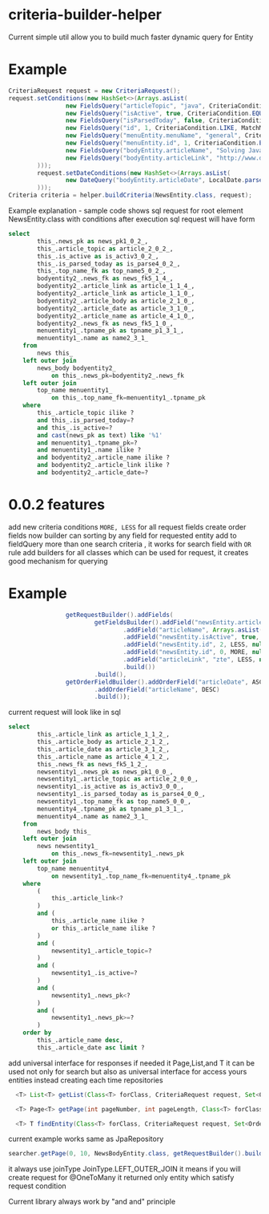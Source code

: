 # criteria-builder-helper
Current simple util allow you to build much faster dynamic query for Entity
# Example
```java
CriteriaRequest request = new CriteriaRequest();
request.setConditions(new HashSet<>(Arrays.asList(
                new FieldsQuery("articleTopic", "java", CriteriaCondition.LIKE, MatchMode.ANYWHERE),
                new FieldsQuery("isActive", true, CriteriaCondition.EQUAL, null),
                new FieldsQuery("isParsedToday", false, CriteriaCondition.EQUAL, null),
                new FieldsQuery("id", 1, CriteriaCondition.LIKE, MatchMode.START),
                new FieldsQuery("menuEntity.menuName", "general", CriteriaCondition.LIKE, MatchMode.ANYWHERE),
                new FieldsQuery("menuEntity.id", 1, CriteriaCondition.EQUAL, null),
                new FieldsQuery("bodyEntity.articleName", "Solving Java Issues", CriteriaCondition.LIKE, MatchMode.ANYWHERE),
                new FieldsQuery("bodyEntity.articleLink", "http://www.developer.com", CriteriaCondition.LIKE, MatchMode.START)
        )));
        request.setDateConditions(new HashSet<>(Arrays.asList(
                new DateQuery("bodyEntity.articleDate", LocalDate.parse("2017-03-17"), null, CriteriaDateCondition.EQUAL)
        )));       
Criteria criteria = helper.buildCriteria(NewsEntity.class, request);
```
Example explanation - sample code shows sql request for root element NewsEntity.class with conditions
after execution sql request will have form

```sql
select
        this_.news_pk as news_pk1_0_2_,
        this_.article_topic as article_2_0_2_,
        this_.is_active as is_activ3_0_2_,
        this_.is_parsed_today as is_parse4_0_2_,
        this_.top_name_fk as top_name5_0_2_,
        bodyentity2_.news_fk as news_fk5_1_4_,
        bodyentity2_.article_link as article_1_1_4_,
        bodyentity2_.article_link as article_1_1_0_,
        bodyentity2_.article_body as article_2_1_0_,
        bodyentity2_.article_date as article_3_1_0_,
        bodyentity2_.article_name as article_4_1_0_,
        bodyentity2_.news_fk as news_fk5_1_0_,
        menuentity1_.tpname_pk as tpname_p1_3_1_,
        menuentity1_.name as name2_3_1_ 
    from
        news this_ 
    left outer join
        news_body bodyentity2_ 
            on this_.news_pk=bodyentity2_.news_fk 
    left outer join
        top_name menuentity1_ 
            on this_.top_name_fk=menuentity1_.tpname_pk 
    where
        this_.article_topic ilike ? 
        and this_.is_parsed_today=? 
        and this_.is_active=? 
        and cast(news_pk as text) like '%1' 
        and menuentity1_.tpname_pk=? 
        and menuentity1_.name ilike ? 
        and bodyentity2_.article_name ilike ? 
        and bodyentity2_.article_link ilike ? 
        and bodyentity2_.article_date=?
```
# 0.0.2 features
add new criteria conditions ```MORE, LESS``` for all request fields
create order fields now builder can sorting by any field for requested entity
add to fieldQuery more than one search criteria , it works for search field with  ```OR``` rule
add builders for all classes which can be used for request, it creates good mechanism for querying
# Example
```java
                getRequestBuilder().addFields(
                        getFieldsBuilder().addField("newsEntity.articleTopic", "java", EQUAL, EXACT)
                                .addField("articleName", Arrays.asList("java", "docker"), LIKE, ANYWHERE)
                                .addField("newsEntity.isActive", true, EQUAL, null)
                                .addField("newsEntity.id", 2, LESS, null)
                                .addField("newsEntity.id", 0, MORE, null)
                                .addField("articleLink", "zte", LESS, null)
                                .build())
                        .build(),
                getOrderFieldBuilder().addOrderField("articleDate", ASC)
                        .addOrderField("articleName", DESC)
                        .build());
```
current request will look like in sql
```sql
select
        this_.article_link as article_1_1_2_,
        this_.article_body as article_2_1_2_,
        this_.article_date as article_3_1_2_,
        this_.article_name as article_4_1_2_,
        this_.news_fk as news_fk5_1_2_,
        newsentity1_.news_pk as news_pk1_0_0_,
        newsentity1_.article_topic as article_2_0_0_,
        newsentity1_.is_active as is_activ3_0_0_,
        newsentity1_.is_parsed_today as is_parse4_0_0_,
        newsentity1_.top_name_fk as top_name5_0_0_,
        menuentity4_.tpname_pk as tpname_p1_3_1_,
        menuentity4_.name as name2_3_1_
    from
        news_body this_
    left outer join
        news newsentity1_
            on this_.news_fk=newsentity1_.news_pk
    left outer join
        top_name menuentity4_
            on newsentity1_.top_name_fk=menuentity4_.tpname_pk
    where
        (
            this_.article_link<?
        )
        and (
            this_.article_name ilike ?
            or this_.article_name ilike ?
        )
        and (
            newsentity1_.article_topic=?
        )
        and (
            newsentity1_.is_active=?
        )
        and (
            newsentity1_.news_pk<?
        )
        and (
            newsentity1_.news_pk>=?
        )
    order by
        this_.article_name desc,
        this_.article_date asc limit ?
```
add universal interface for responses if needed it Page<T>,List<T>,and T
it can be used not only for search but also as universal interface for access yours entities instead creating each time repositories

  ```java
    <T> List<T> getList(Class<T> forClass, CriteriaRequest request, Set<OrderFields> orderFields);

    <T> Page<T> getPage(int pageNumber, int pageLength, Class<T> forClass, CriteriaRequest request, Set<OrderFields> orderFields);

    <T> T findEntity(Class<T> forClass, CriteriaRequest request, Set<OrderFields> orderFields);
  ```
current example works same as JpaRepository
  ```java
  searcher.getPage(0, 10, NewsBodyEntity.class, getRequestBuilder().build(), null);

  ```


it always use joinType JoinType.LEFT_OUTER_JOIN it means if you will create request for @OneToMany it returned only entity which satisfy request condition

Current library always work by "and and" principle

